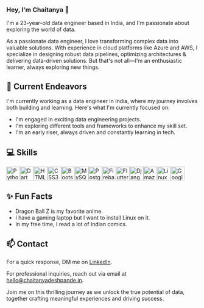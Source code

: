 ### Hey, I'm Chaitanya 👋 

I'm a 23-year-old data engineer based in India, and I'm passionate about exploring the world of data.

As a passionate data engineer, I love transforming complex data into valuable solutions. With experience in cloud platforms like Azure and AWS, I specialize in designing robust data pipelines, optimizing architectures & delivering data-driven solutions. But that's not all—I'm an enthusiastic learner, always exploring new things. 

## 🔭 Current Endeavors 

I'm currently working as a data engineer in India, where my journey involves both building and learning. Here's what I'm currently focused on:

- I'm engaged in exciting data engineering projects.
- I'm exploring different tools and frameworks to enhance my skill set.
- I'm an early riser, always driven and constantly learning in tech.

## 💻 Skills


<p align="left">
<a href="https://www.python.org/" target="_blank" rel="noreferrer"><img src="https://raw.githubusercontent.com/danielcranney/readme-generator/main/public/icons/skills/python-colored.svg" width="36" height="36" alt="Python" /></a><a href="https://dart.dev/" target="_blank" rel="noreferrer"><img src="https://raw.githubusercontent.com/danielcranney/readme-generator/main/public/icons/skills/dart-colored.svg" width="36" height="36" alt="Dart" /></a><a href="https://developer.mozilla.org/en-US/docs/Glossary/HTML5" target="_blank" rel="noreferrer"><img src="https://raw.githubusercontent.com/danielcranney/readme-generator/main/public/icons/skills/html5-colored.svg" width="36" height="36" alt="HTML5" /></a><a href="https://www.w3.org/TR/CSS/#css" target="_blank" rel="noreferrer"><img src="https://raw.githubusercontent.com/danielcranney/readme-generator/main/public/icons/skills/css3-colored.svg" width="36" height="36" alt="CSS3" /></a><a href="https://getbootstrap.com/" target="_blank" rel="noreferrer"><img src="https://raw.githubusercontent.com/danielcranney/readme-generator/main/public/icons/skills/bootstrap-colored.svg" width="36" height="36" alt="Bootstrap" /></a><a href="https://www.mysql.com/" target="_blank" rel="noreferrer"><img src="https://raw.githubusercontent.com/danielcranney/readme-generator/main/public/icons/skills/mysql-colored.svg" width="36" height="36" alt="MySQL" /></a><a href="https://www.postgresql.org/" target="_blank" rel="noreferrer"><img src="https://raw.githubusercontent.com/danielcranney/readme-generator/main/public/icons/skills/postgresql-colored.svg" width="36" height="36" alt="PostgreSQL" /></a><a href="https://firebase.google.com/" target="_blank" rel="noreferrer"><img src="https://raw.githubusercontent.com/danielcranney/readme-generator/main/public/icons/skills/firebase-colored.svg" width="36" height="36" alt="Firebase" /></a><a href="https://flutter.dev/" target="_blank" rel="noreferrer"><img src="https://raw.githubusercontent.com/danielcranney/readme-generator/main/public/icons/skills/flutter-colored.svg" width="36" height="36" alt="Flutter" /></a><a href="https://www.djangoproject.com/" target="_blank" rel="noreferrer"><img src="https://raw.githubusercontent.com/danielcranney/readme-generator/main/public/icons/skills/django-colored-dark.svg" width="36" height="36" alt="Django" /></a><a href="https://aws.amazon.com" target="_blank" rel="noreferrer"><img src="https://raw.githubusercontent.com/danielcranney/readme-generator/main/public/icons/skills/aws-colored-dark.svg" width="36" height="36" alt="Amazon Web Services" /></a><a href="https://www.linux.org" target="_blank" rel="noreferrer"><img src="https://raw.githubusercontent.com/danielcranney/readme-generator/main/public/icons/skills/linux-colored.svg" width="36" height="36" alt="Linux" /></a><a href="https://cloud.google.com/" target="_blank" rel="noreferrer"><img src="https://raw.githubusercontent.com/danielcranney/readme-generator/main/public/icons/skills/googlecloud-colored.svg" width="36" height="36" alt="Google Cloud" /></a></p>

## ✨ Fun Facts 

- Dragon Ball Z is my favorite anime.
- I have a gaming laptop but I want to install Linux on it.
- In my free time, I read a lot of Indian comics.

## 📫 Contact

 For a quick response, DM me on [LinkedIn](https://www.linkedin.com/in/chaitanyadeshpande3005/). 
 
 For professional inquiries, reach out via email at [hello@chaitanyadeshpande.in](mailto:hello@chaitanyadeshpande.in). 

Join me on this thrilling journey as we unlock the true potential of data, together crafting meaningful experiences and driving success.

<!--## GitHub Stats
<p><img src="https://github-readme-stats.vercel.app/api?username=chaitanyaonline&amp;show_icons=true" alt="GitHub Stats"></p>-->
